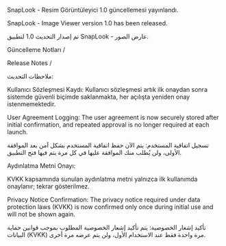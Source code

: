 SnapLook - Resim Görüntüleyici 1.0 güncellemesi yayınlandı.

SnapLook - Image Viewer version 1.0 has been released.

تم إصدار التحديث 1.0 لتطبيق SnapLook - عارض الصور.

Güncelleme Notları /

 Release Notes / 

ملاحظات التحديث:

Kullanıcı Sözleşmesi Kaydı: Kullanıcı sözleşmesi artık ilk onaydan sonra sistemde güvenli biçimde saklanmakta, her açılışta yeniden onay istenmemektedir.

User Agreement Logging: The user agreement is now securely stored after initial confirmation, and repeated approval is no longer required at each launch.

تسجيل اتفاقية المستخدم: يتم الآن حفظ اتفاقية المستخدم بشكل آمن بعد الموافقة الأولى، ولن يُطلب منك الموافقة عليها في كل مرة يتم فيها فتح التطبيق.

Aydınlatma Metni Onayı:

 KVKK kapsamında sunulan aydınlatma metni yalnızca ilk kullanımda onaylanır; tekrar gösterilmez.

Privacy Notice Confirmation: The privacy notice required under data protection laws (KVKK) is now confirmed only once during initial use and will not be shown again.

تأكيد إشعار الخصوصية: يتم تأكيد إشعار الخصوصية المطلوب بموجب قوانين حماية البيانات (KVKK) مرة واحدة فقط عند الاستخدام الأول، ولن يتم عرضه مرة أخرى.
